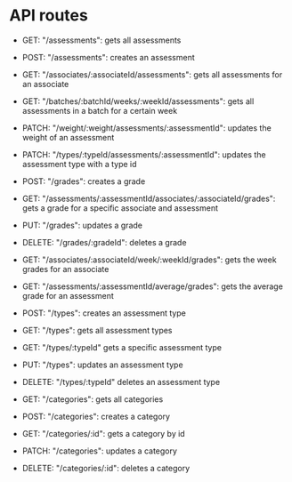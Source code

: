 # API routes

- GET: "/assessments": gets all assessments
- POST: "/assessments": creates an assessment
- GET: "/associates/:associateId/assessments": gets all assessments for an associate
- GET: "/batches/:batchId/weeks/:weekId/assessments": gets all assessments in a batch for a certain week
- PATCH: "/weight/:weight/assessments/:assessmentId": updates the weight of an assessment
- PATCH: "/types/:typeId/assessments/:assessmentId": updates the assessment type with a type id

- POST: "/grades": creates a grade
- GET: "/assessments/:assessmentId/associates/:associateId/grades": gets a grade for a specific associate and assessment
- PUT: "/grades": updates a grade
- DELETE: "/grades/:gradeId": deletes a grade
- GET: "/associates/:associateId/week/:weekId/grades": gets the week grades for an associate
- GET: "/assessments/:assessmentId/average/grades": gets the average grade for an assessment

- POST: "/types": creates an assessment type
- GET: "/types": gets all assessment types
- GET: "/types/:typeId" gets a specific assessment type
- PUT: "/types": updates an assessment type
- DELETE: "/types/:typeId" deletes an assessment type

- GET: "/categories": gets all categories
- POST: "/categories": creates a category
- GET: "/categories/:id": gets a category by id
- PATCH: "/categories": updates a category
- DELETE: "/categories/:id": deletes a category
